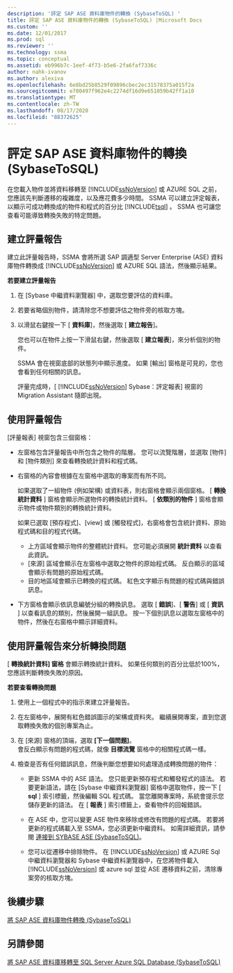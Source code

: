 ```yaml
---
description: '評定 SAP ASE 資料庫物件的轉換 (SybaseToSQL) '
title: 評定 SAP ASE 資料庫物件的轉換 (SybaseToSQL) |Microsoft Docs
ms.custom: ''
ms.date: 12/01/2017
ms.prod: sql
ms.reviewer: ''
ms.technology: ssma
ms.topic: conceptual
ms.assetid: eb996b7c-1eef-4f73-b5e6-2fa6faf7336c
author: nahk-ivanov
ms.author: alexiva
ms.openlocfilehash: 6e8bd25b8529f09896cbec2ec31578375a015f2a
ms.sourcegitcommit: e700497f962e4c2274df16d9e651059b42ff1a10
ms.translationtype: MT
ms.contentlocale: zh-TW
ms.lasthandoff: 08/17/2020
ms.locfileid: "88372625"
---
```

# <a name="assessing-sap-ase-database-objects-for-conversion-sybasetosql"></a>評定 SAP ASE 資料庫物件的轉換 (SybaseToSQL) 
在您載入物件並將資料移轉至 [!INCLUDE[ssNoVersion](../../includes/ssnoversion-md.md)] 或 AZURE SQL 之前，您應該先判斷遷移的複雜度，以及應花費多少時間。 SSMA 可以建立評定報表，以顯示可成功轉換成的物件和程式的百分比 [!INCLUDE[tsql](../../includes/tsql-md.md)] 。 SSMA 也可讓您查看可能導致轉換失敗的特定問題。  
  
## <a name="create-assessment-reports"></a>建立評量報告  
建立此評量報告時，SSMA 會將所選 SAP 調適型 Server Enterprise (ASE) 資料庫物件轉換成 [!INCLUDE[ssNoVersion](../../includes/ssnoversion-md.md)] 或 AZURE SQL 語法，然後顯示結果。  
  
**若要建立評量報告**  
  
1.  在 [Sybase 中繼資料瀏覽器] 中，選取您要評估的資料庫。  
  
2.  若要省略個別物件，請清除您不想要評估之物件旁的核取方塊。  
  
3.  以滑鼠右鍵按一下 [ **資料庫**]，然後選取 [ **建立報告**]。  
  
    您也可以在物件上按一下滑鼠右鍵，然後選取 [ **建立報表**]，來分析個別的物件。  
  
    SSMA 會在視窗底部的狀態列中顯示進度。 如果 [輸出] 窗格是可見的，您也會看到任何相關的訊息。  
  
    評量完成時，[ [!INCLUDE[ssNoVersion](../../includes/ssnoversion-md.md)] Sybase：評定報表] 視窗的 Migration Assistant 隨即出現。  
  
## <a name="use-assessment-reports"></a>使用評量報告  
[評量報表] 視窗包含三個窗格：  
  
-   左窗格包含評量報告中所包含之物件的階層。 您可以流覽階層，並選取 [物件] 和 [物件類別] 來查看轉換統計資料和程式碼。  
  
-   右窗格的內容會根據在左窗格中選取的專案而有所不同。  
  
    如果選取了一組物件 (例如架構) 或資料表，則右窗格會顯示兩個窗格。 [ **轉換統計資料** ] 窗格會顯示所選物件的轉換統計資料。 [ **依類別的物件** ] 窗格會顯示物件或物件類別的轉換統計資料。  
  
    如果已選取 [預存程式]、[view] 或 [觸發程式]，右窗格會包含統計資料、原始程式碼和目的程式代碼。  
  
    -   上方區域會顯示物件的整體統計資料。 您可能必須展開 **統計資料** 以查看此資訊。 
    -   [來源] 區域會顯示在左窗格中選取之物件的原始程式碼。 反白顯示的區域會顯示有問題的原始程式碼。  
    -   目的地區域會顯示已轉換的程式碼。 紅色文字顯示有問題的程式碼與錯誤訊息。  
  
-   下方窗格會顯示依訊息編號分組的轉換訊息。 選取 [ **錯誤**]、[ **警告**] 或 [ **資訊** ] 以查看訊息的類別，然後展開一組訊息。 按一下個別訊息以選取左窗格中的物件，然後在右窗格中顯示詳細資料。  
  
## <a name="analyze-conversion-problems-by-using-the-assessment-report"></a>使用評量報告來分析轉換問題  
[ **轉換統計資料] 窗格** 會顯示轉換統計資料。 如果任何類別的百分比低於100%，您應該判斷轉換失敗的原因。  
  
**若要查看轉換問題**  
  
1.  使用上一個程式中的指示來建立評量報告。  
  
2.  在左窗格中，展開有紅色錯誤圖示的架構或資料夾。 繼續展開專案，直到您選取轉換失敗的個別專案為止。  
  
3.  在 [來源] 窗格的頂端，選取 **[下一個問題]**。  
    會反白顯示有問題的程式碼，就像 **目標流覽** 窗格中的相關程式碼一樣。  
  
4.  檢查是否有任何錯誤訊息，然後判斷您想要如何處理造成轉換問題的物件：  
  
    -   更新 SSMA 中的 ASE 語法。 您只能更新預存程式和觸發程式的語法。 若要更新語法，請在 [Sybase 中繼資料瀏覽器] 窗格中選取物件，按一下 [ **sql** ] 索引標籤，然後編輯 SQL 程式碼。 當您離開專案時，系統會提示您儲存更新的語法。 在 [ **報表** ] 索引標籤上，查看物件的回報錯誤。  
  
    -   在 ASE 中，您可以變更 ASE 物件來移除或修改有問題的程式碼。 若要將更新的程式碼載入至 SSMA，您必須更新中繼資料。 如需詳細資訊，請參閱 [連接到 SYBASE ASE &#40;SybaseToSQL&#41;](../../ssma/sybase/connecting-to-sybase-ase-sybasetosql.md)。  
  
    -   您可以從遷移中排除物件。 在 [!INCLUDE[ssNoVersion](../../includes/ssnoversion-md.md)] 或 AZURE Sql 中繼資料瀏覽器和 Sybase 中繼資料瀏覽器中，在您將物件載入 [!INCLUDE[ssNoVersion](../../includes/ssnoversion-md.md)] 或 azure sql 並從 ASE 遷移資料之前，清除專案旁的核取方塊。
  
## <a name="next-steps"></a>後續步驟  
[將 SAP ASE 資料庫物件轉換 &#40;SybaseToSQL&#41;](../../ssma/sybase/converting-sybase-ase-database-objects-sybasetosql.md)  
  
## <a name="see-also"></a>另請參閱  
[將 SAP ASE 資料庫移轉至 SQL Server Azure SQL Database &#40;SybaseToSQL&#41;](../../ssma/sybase/migrating-sybase-ase-databases-to-sql-server-azure-sql-db-sybasetosql.md)  
  

